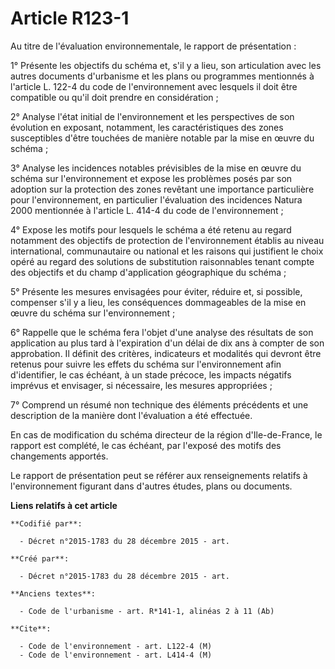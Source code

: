 # Article R123-1

Au titre de l'évaluation environnementale, le rapport de présentation :

1° Présente les objectifs du schéma et, s'il y a lieu, son articulation avec les autres documents d'urbanisme et les plans ou
programmes mentionnés à l'article L. 122-4 du code de l'environnement avec lesquels il doit être compatible ou qu'il doit
prendre en considération ;

2° Analyse l'état initial de l'environnement et les perspectives de son évolution en exposant, notamment, les
caractéristiques des zones susceptibles d'être touchées de manière notable par la mise en œuvre du schéma ;

3° Analyse les incidences notables prévisibles de la mise en œuvre du schéma sur l'environnement et expose les problèmes
posés par son adoption sur la protection des zones revêtant une importance particulière pour l'environnement, en particulier
l'évaluation des incidences Natura 2000 mentionnée à l'article L. 414-4 du code de l'environnement ;

4° Expose les motifs pour lesquels le schéma a été retenu au regard notamment des objectifs de protection de l'environnement
établis au niveau international, communautaire ou national et les raisons qui justifient le choix opéré au regard des
solutions de substitution raisonnables tenant compte des objectifs et du champ d'application géographique du schéma ;

5° Présente les mesures envisagées pour éviter, réduire et, si possible, compenser s'il y a lieu, les conséquences
dommageables de la mise en œuvre du schéma sur l'environnement ;

6° Rappelle que le schéma fera l'objet d'une analyse des résultats de son application au plus tard à l'expiration d'un délai
de dix ans à compter de son approbation. Il définit des critères, indicateurs et modalités qui devront être retenus pour
suivre les effets du schéma sur l'environnement afin d'identifier, le cas échéant, à un stade précoce, les impacts négatifs
imprévus et envisager, si nécessaire, les mesures appropriées ;

7° Comprend un résumé non technique des éléments précédents et une description de la manière dont l'évaluation a été
effectuée.

En cas de modification du schéma directeur de la région d'Ile-de-France, le rapport est complété, le cas échéant, par
l'exposé des motifs des changements apportés.

Le rapport de présentation peut se référer aux renseignements relatifs à l'environnement figurant dans d'autres études, plans
ou documents.

**Liens relatifs à cet article**

	**Codifié par**:

	  - Décret n°2015-1783 du 28 décembre 2015 - art.

	**Créé par**:

	  - Décret n°2015-1783 du 28 décembre 2015 - art.

	**Anciens textes**:

	  - Code de l'urbanisme - art. R*141-1, alinéas 2 à 11 (Ab)

	**Cite**:

	  - Code de l'environnement - art. L122-4 (M)
	  - Code de l'environnement - art. L414-4 (M)
